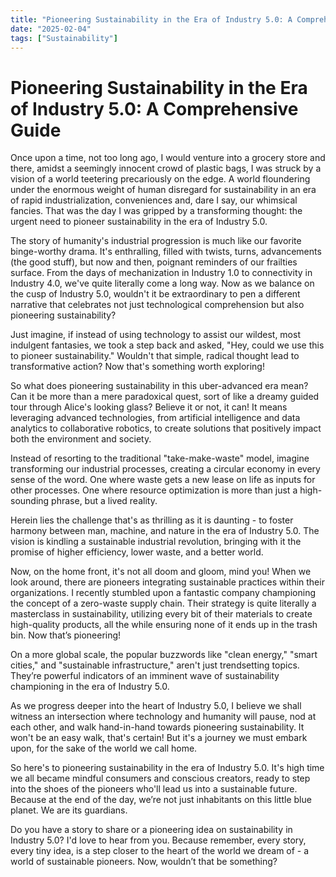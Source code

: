 ```yaml
---
title: "Pioneering Sustainability in the Era of Industry 5.0: A Comprehensive Guide"
date: "2025-02-04"
tags: ["Sustainability"]
---
```


# Pioneering Sustainability in the Era of Industry 5.0: A Comprehensive Guide

Once upon a time, not too long ago, I would venture into a grocery store and there, amidst a seemingly innocent crowd of plastic bags, I was struck by a vision of a world teetering precariously on the edge. A world floundering under the enormous weight of human disregard for sustainability in an era of rapid industrialization, conveniences and, dare I say, our whimsical fancies. That was the day I was gripped by a transforming thought: the urgent need to pioneer sustainability in the era of Industry 5.0.

The story of humanity's industrial progression is much like our favorite binge-worthy drama. It's enthralling, filled with twists, turns, advancements (the good stuff), but now and then, poignant reminders of our frailties surface. From the days of mechanization in Industry 1.0 to connectivity in Industry 4.0, we've quite literally come a long way. Now as we balance on the cusp of Industry 5.0, wouldn't it be extraordinary to pen a different narrative that celebrates not just technological comprehension but also pioneering sustainability? 

Just imagine, if instead of using technology to assist our wildest, most indulgent fantasies, we took a step back and asked, "Hey, could we use this to pioneer sustainability." Wouldn't that simple, radical thought lead to transformative action? Now that's something worth exploring!

So what does pioneering sustainability in this uber-advanced era mean? Can it be more than a mere paradoxical quest, sort of like a dreamy guided tour through Alice's looking glass? Believe it or not, it can! It means leveraging advanced technologies, from artificial intelligence and data analytics to collaborative robotics, to create solutions that positively impact both the environment and society. 

Instead of resorting to the traditional "take-make-waste" model, imagine transforming our industrial processes, creating a circular economy in every sense of the word. One where waste gets a new lease on life as inputs for other processes. One where resource optimization is more than just a high-sounding phrase, but a lived reality.

Herein lies the challenge that's as thrilling as it is daunting - to foster harmony between man, machine, and nature in the era of Industry 5.0. The vision is kindling a sustainable industrial revolution, bringing with it the promise of higher efficiency, lower waste, and a better world. 

Now, on the home front, it's not all doom and gloom, mind you! When we look around, there are pioneers integrating sustainable practices within their organizations. I recently stumbled upon a fantastic company championing the concept of a zero-waste supply chain. Their strategy is quite literally a masterclass in sustainability, utilizing every bit of their materials to create high-quality products, all the while ensuring none of it ends up in the trash bin. Now that’s pioneering!

On a more global scale, the popular buzzwords like "clean energy," "smart cities," and "sustainable infrastructure," aren't just trendsetting topics. They’re powerful indicators of an imminent wave of sustainability championing in the era of Industry 5.0.

As we progress deeper into the heart of Industry 5.0, I believe we shall witness an intersection where technology and humanity will pause, nod at each other, and walk hand-in-hand towards pioneering sustainability. It won't be an easy walk, that's certain! But it's a journey we must embark upon, for the sake of the world we call home.

So here's to pioneering sustainability in the era of Industry 5.0. It's high time we all became mindful consumers and conscious creators, ready to step into the shoes of the pioneers who'll lead us into a sustainable future. Because at the end of the day, we’re not just inhabitants on this little blue planet. We are its guardians. 

Do you have a story to share or a pioneering idea on sustainability in Industry 5.0? I'd love to hear from you. Because remember, every story, every tiny idea, is a step closer to the heart of the world we dream of - a world of sustainable pioneers. Now, wouldn’t that be something?
